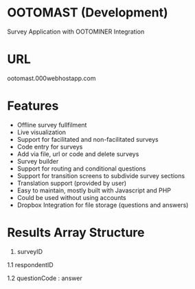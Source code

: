 # OOTOMAST (Development)
Survey Application with OOTOMINER Integration

# URL
ootomast.000webhostapp.com

# Features
* Offline survey fullfilment
* Live visualization
* Support for facilitated and non-facilitated surveys
* Code entry for surveys
* Add via file, url or code and delete surveys
* Survey builder
* Support for routing and conditional questions
* Support for transition screens to subdivide survey sections
* Translation support (provided by user)
* Easy to maintain, mostly built with Javascript and PHP
* Could be used without using accounts
* Dropbox Integration for file storage (questions and answers)

# Results Array Structure
1. surveyID

1.1 respondentID

1.2 questionCode : answer
